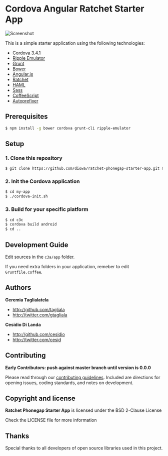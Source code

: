 # Cordova Angular Ratchet Starter App

![Screenshot](http://i57.tinypic.com/15gp0dj.png)

This is a simple starter application using the following technologies:

* [Cordova 3.4.1][1]
* [Ripple Emulator][2]
* [Grunt][3]
* [Bower][4]
* [Angular.js][4]
* [Ratchet][5]
* [HAML][6]
* [Sass][7]
* [CoffeeScript][8]
* [Autoprefixer][9]

 [1]: http://cordova.apache.org/
 [2]: http://ripple.incubator.apache.org/
 [3]: http://gruntjs.com/
 [4]: http://bower.io/
 [5]: https://angularjs.org/
 [6]: http://goratchet.com/
 [7]: http://haml.info/
 [8]: http://sass-lang.com/
 [9]: http://coffeescript.org/
 [10]: http://github.com/ai/autoprefixer



## Prerequisites

```sh
$ npm install -g bower cordova grunt-cli ripple-emulator
```



## Setup

### 1. Clone this repository

```sh
$ git clone https://github.com/diowa/ratchet-phonegap-starter-app.git my-app
```


### 2. Init the Cordova application

```sh
$ cd my-app
$ ./cordova-init.sh
```


### 3. Build for your specific platform

```sh
$ cd c3c
$ cordova build android
$ cd ..
```


## Development Guide

Edit sources in the `c3a/app` folder.

If you need extra folders in your application, remeber to edit `Gruntfile.coffee`.



## Authors

**Geremia Taglialatela**

+ http://github.com/tagliala
+ http://twitter.com/gtagliala

**Cesidio Di Landa**

+ http://github.com/cesidio
+ http://twitter.com/cesid



## Contributing

**Early Contributors: push against master branch until version is 0.0.0**

Please read through our [contributing guidelines](CONTRIBUTING.md). Included are directions for opening issues, coding standards, and notes on development.



## Copyright and license

**Ratchet Phonegap Starter App** is licensed under the BSD 2-Clause License

Check the LICENSE file for more information



## Thanks

Special thanks to all developers of open source libraries used in this project.
